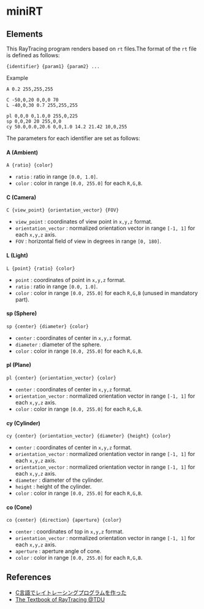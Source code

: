 # miniRT

## Elements
This RayTracing program renders based on `rt` files.The format of the `rt` file is defined as follows:

```
{identifier} {param1} {param2} ...
```

Example
```
A 0.2 255,255,255

C -50,0,20 0,0,0 70
L -40,0,30 0.7 255,255,255

pl 0,0,0 0,1.0,0 255,0,225
sp 0,0,20 20 255,0,0
cy 50.0,0.0,20.6 0,0,1.0 14.2 21.42 10,0,255
```

The parameters for each identifier are set as follows:
#### A (Ambient)
```
A {ratio} {color}
```
- `ratio` : ratio in range `[0.0, 1.0]`.
- `color` : color in range `[0.0, 255.0]` for each `R,G,B`.

#### C (Camera)
```
C {view_point} {orientation_vector} {FOV}
```
- `view_point` : coordinates of view point in `x,y,z` format.
- `orientation_vector` : normalized orientation vector in range `[-1, 1]` for each `x,y,z` axis.
- `FOV` : horizontal field of view in degrees in range `[0, 180]`.

#### L (Light)
```
L {point} {ratio} {color}
```
- `point` : coordinates of point in `x,y,z` format.
- `ratio` : ratio in range `[0.0, 1.0]`.
- `color` : color in range `[0.0, 255.0]` for each `R,G,B` (unused in mandatory part).

#### sp (Sphere)
```
sp {center} {diameter} {color}
```
- `center` : coordinates of center in `x,y,z` format.
- `diameter` : diameter of the sphere.
- `color` : color in range `[0.0, 255.0]` for each `R,G,B`.


#### pl (Plane)
```
pl {center} {orientation_vector} {color}
```
- `center` : coordinates of center in `x,y,z` format.
- `orientation_vector` : normalized orientation vector in range `[-1, 1]` for each `x,y,z` axis.
- `color` : color in range `[0.0, 255.0]` for each `R,G,B`.

#### cy (Cylinder)
```
cy {center} {orientation_vector} {diameter} {height} {color}
```
- `center` : coordinates of center in `x,y,z` format.
- `orientation_vector` : normalized orientation vector in range `[-1, 1]` for each `x,y,z` axis.
- `orientation_vector` : normalized orientation vector in range `[-1, 1]` for each `x,y,z` axis.
- `diameter` : diameter of the cylinder.
- `height` : height of the cylinder.
- `color` : color in range `[0.0, 255.0]` for each `R,G,B`.

#### co (Cone)
```
co {center} {direction} {aperture} {color}
```
- `center` : coordinates of top in `x,y,z` format.
- `orientation_vector` : normalized orientation vector in range `[-1, 1]` for each `x,y,z` axis.
- `aperture` : aperture angle of cone.
- `color` : color in range `[0.0, 255.0]` for each `R,G,B`.

## References
- [C言語でレイトレーシングプログラムを作った](https://jun-networks.hatenablog.com/entry/2021/04/02/043216)
- [The Textbook of RayTracing @TDU](https://knzw.tech/raytracing/?page_id=1154)
